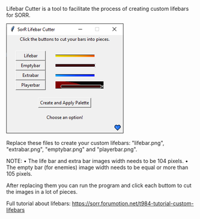 Lifebar Cutter is a tool to facilitate the process of creating custom lifebars for SORR.

![image](https://raw.githubusercontent.com/dan2221/Lifebar_Cutter/refs/heads/main/screenshot.png)

Replace these files to create your custom lifebars: "lifebar.png", "extrabar.png", "emptybar.png" and "playerbar.png".

NOTE:
• The life bar and extra bar images width needs to be 104 pixels.
• The empty bar (for enemies) image width needs to be equal or more than 105 pixels.

After replacing them you can run the program and click each buttom to cut the images in a lot of pieces.

Full tutorial about lifebars: https://sorr.forumotion.net/t984-tutorial-custom-lifebars